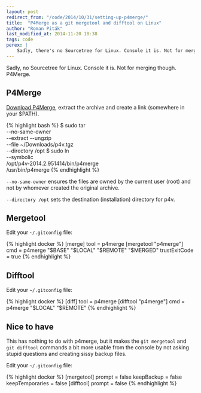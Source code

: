 ```yaml
---
layout: post
redirect_from: "/code/2014/10/31/setting-up-p4merge/"
title:  "P4Merge as a git mergetool and difftool on Linux"
author: "Roman Piták"
last_modified_at: 2014-11-20 18:38
tags: code
perex: |
    Sadly, there's no Sourcetree for Linux. Console it is. Not for merging though. P4Merge 
---
```


Sadly, no Sourcetree for Linux. Console it is. Not for merging though. P4Merge. 

## P4Merge

[Download P4Merge](http://www.perforce.com/downloads/Perforce/20-User?qt-perforce_downloads_step_3=1#product-10),
extract the archive and create a link (somewhere in your $PATH).

{% highlight bash %}
$ sudo tar \
    --no-same-owner \
    --extract --ungzip \
    --file ~/Downloads/p4v.tgz \
    --directory /opt
$ sudo ln \
    --symbolic \
    /opt/p4v-2014.2.951414/bin/p4merge \
    /usr/bin/p4merge
{% endhighlight %}

`--no-same-owner` ensures the files are owned by the current user (root) and not by whomever created the original archive. 

`--directory /opt` sets the destination (installation) directory for p4v.

## Mergetool

Edit your `~/.gitconfig` file:

{% highlight docker %}
[merge]
        tool = p4merge
[mergetool "p4merge"]
        cmd = p4merge "$BASE" "$LOCAL" "$REMOTE" "$MERGED"
        trustExitCode = true
{% endhighlight %}

## Difftool

Edit your `~/.gitconfig` file:

{% highlight docker %}
[diff]
        tool = p4merge
[difftool "p4merge"]
        cmd = p4merge "$LOCAL" "$REMOTE"
{% endhighlight %}

## Nice to have

This has nothing to do with p4merge, but it makes the `git mergetool` and `git difftool` commands a bit more usable from the console by not asking stupid questions and creating sissy backup files.

Edit your `~/.gitconfig` file:

{% highlight docker %}
[mergetool]
        prompt = false
        keepBackup = false
        keepTemporaries = false
[difftool]
        prompt = false
{% endhighlight %}
